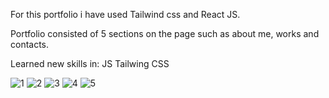 For this portfolio i have used Tailwind css and React JS.

Portfolio consisted of 5 sections on the page such as about me, works and contacts.

Learned new skills in:
JS
Tailwing
CSS

![1](https://github.com/VBlazhenko/Portfolio/assets/78543274/0db98770-0514-482a-9779-c8bccb7b1903)
![2](https://github.com/VBlazhenko/Portfolio/assets/78543274/b9caf1b3-e037-44f0-b33f-860cdbab6e50)
![3](https://github.com/VBlazhenko/Portfolio/assets/78543274/578b0bbe-341a-4459-9160-724d7ac50eb8)
![4](https://github.com/VBlazhenko/Portfolio/assets/78543274/0f5f2d73-5338-4341-8032-e450890e1ff6)
![5](https://github.com/VBlazhenko/Portfolio/assets/78543274/ba6348df-0742-4ec9-a843-1a233d9c704e)

